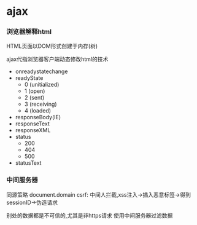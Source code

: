 # ajax
### 浏览器解释html
HTML页面以DOM形式创建于内存(树)

ajax代指浏览器客户端动态修改html的技术

 - onreadystatechange
 - readyState
    - 0 (unitialized)
    - 1 (open)
    - 2 (sent)
    - 3 (receiving)
    - 4 (loaded)
 - responseBody(IE)
 - responseText
 - responseXML
 - status
    - 200
    - 404
    - 500
 - statusText

###  中间服务器
同源策略 document.domain
csrf:
    中间人拦截,xss注入->插入恶意标签->得到sessionID->伪造请求

别处的数据都是不可信的,尤其是非https请求
使用中间服务器过滤数据